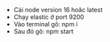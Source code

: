 - Cài node version 16 hoăc latest
- Chạy elastic ở port 9200
- Vào terminal gõ: npm i
- Sau đó gõ: npm start
